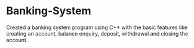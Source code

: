 # Banking-System

Created a banking system program using C++ with the basic features like creating an account, balance enquiry, deposit, withdrawal and closing the account.

